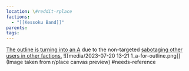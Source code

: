 ```yaml
---
location: \#reddit-rplace
factions:
  - "[[Kessoku Band]]"
parents: 
tags: 
---
```

[The outline is turning into an A](https://discord.com/channels/1093664259273130084/1131230952119615600/1131576497048662106) due to the non-targeted [sabotaging other users in other factions.](https://discord.com/channels/1093664259273130084/1131230952119615600/1131577051036524624)
![[media/2023-07-20 13-21 1_a-for-outline.png]]
(Image taken from r/place canvas preview)
#needs-reference
